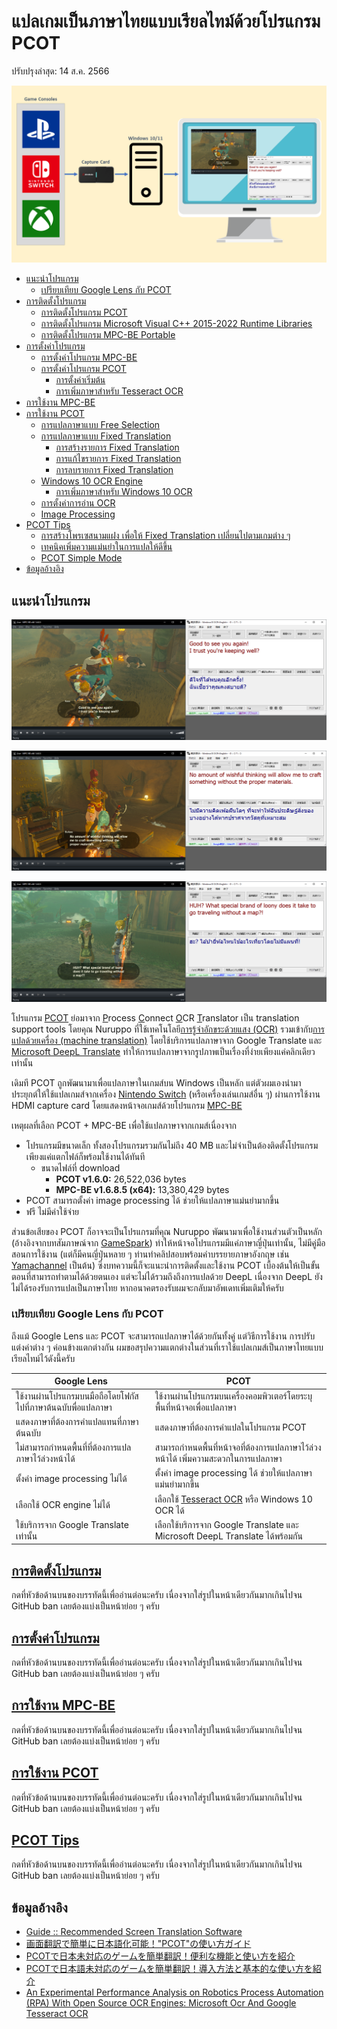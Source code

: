 # แปลเกมเป็นภาษาไทยแบบเรียลไทม์ด้วยโปรแกรม PCOT
ปรับปรุงล่าสุด: 14 ส.ค. 2566

<kbd>![PCOT_Diagram](Pictures/PCOT_Diagram.png)</kbd>

 - [แนะนำโปรแกรม](#แนะนำโปรแกรม)
   - [เปรียบเทียบ Google Lens กับ PCOT](#เปรียบเทียบ-google-lens-กับ-pcot)
 - [การติดตั้งโปรแกรม](Setup.md#การติดตั้งโปรแกรม)
   - [การติดตั้งโปรแกรม PCOT](Setup.md#การติดตั้งโปรแกรม-pcot)
   - [การติดตั้งโปรแกรม Microsoft Visual C++ 2015-2022 Runtime Libraries](Setup.md#การติดตั้งโปรแกรม-microsoft-visual-c-2015-2022-runtime-libraries)
   - [การติดตั้งโปรแกรม MPC-BE Portable](Setup.md#การติดตั้งโปรแกรม-mpc-be-portable)
 - [การตั้งค่าโปรแกรม](Config.md#การตั้งค่าโปรแกรม)
   - [การตั้งค่าโปรแกรม MPC-BE](Config.md#การตั้งค่าโปรแกรม-mpc-be)
   - [การตั้งค่าโปรแกรม PCOT](Config.md#การตั้งค่าโปรแกรม-pcot)
     - [การตั้งค่าเริ่มต้น](Config.md#การตั้งค่าเริ่มต้น)
     - [การเพิ่มภาษาสำหรับ Tesseract OCR](Config.md#การเพิ่มภาษาสำหรับ-tesseract-ocr)
 - [การใช้งาน MPC-BE](Usage.md#การใช้งาน-mpc-be)
 - [การใช้งาน PCOT](Usage.md#การใช้งาน-pcot)
   - [การแปลภาษาแบบ Free Selection](Usage.md#การแปลภาษาแบบ-free-selection)
   - [การแปลภาษาแบบ Fixed Translation](Usage.md#การแปลภาษาแบบ-fixed-translation)
     - [การสร้างรายการ Fixed Translation](Usage.md#การสร้างรายการ-fixed-translation)
     - [การแก้ไขรายการ Fixed Translation](Usage.md#การแก้ไขรายการ-fixed-translation)
     - [การลบรายการ Fixed Translation](Usage.md#การลบรายการ-fixed-translation)
   - [Windows 10 OCR Engine](Usage.md#windows-10-ocr-engine)
     - [การเพิ่มภาษาสำหรับ Windows 10 OCR](Usage.md#การเพิ่มภาษาสำหรับ-windows-10-ocr)
   - [การตั้งค่าการอ่าน OCR](Usage.md#การตั้งค่าการอ่าน-ocr)
   - [Image Processing](Usage.md#image-processing)
 - [PCOT Tips](Tips.md#pcot-tips)
   - [การสร้างโพรเซสนามแฝง เพื่อให้ Fixed Translation เปลี่ยนไปตามเกมต่าง ๆ](Tips.md#การสร้างโพรเซสนามแฝง-เพื่อให้-fixed-translation-เปลี่ยนไปตามเกมต่าง-ๆ)
   - [เทคนิคเพิ่มความแม่นยำในการแปลให้ดีขึ้น](Tips.md#เทคนิคเพิ่มความแม่นยำในการแปลให้ดีขึ้น)
   - [PCOT Simple Mode](Tips.md#pcot-simple-mode)
 - [ข้อมูลอ้างอิง](#ข้อมูลอ้างอิง)

## แนะนำโปรแกรม

<kbd>![PCOT_Showcase_01](Pictures/PCOT_Showcase_01.png)</kbd>

<kbd>![PCOT_Showcase_02](Pictures/PCOT_Showcase_02.png)</kbd>

<kbd>![PCOT_Showcase_04](Pictures/PCOT_Showcase_04.png)</kbd>

โปรแกรม [PCOT](http://www.gc-net.jp/s_54/) ย่อมาจาก <ins>P</ins>rocess <ins>C</ins>onnect <ins>O</ins>CR <ins>T</ins>ranslator เป็น translation support tools โดยคุณ Nuruppo ที่ใช้เทคโนโลยี[การรู้จำอักขระด้วยแสง (OCR)](https://th.wikipedia.org/wiki/การรู้จำอักขระด้วยแสง) รวมเข้ากับ[การแปลด้วยเครื่อง (machine translation)](https://th.wikipedia.org/wiki/การแปลด้วยเครื่อง) โดยใช้บริการแปลภาษาจาก Google Translate และ [Microsoft DeepL Translate](https://www.deepl.com/en/windows-app/) ทำให้การแปลภาษาจากรูปภาพเป็นเรื่องที่ง่ายเพียงแค่คลิกเดียวเท่านั้น

เดิมที PCOT ถูกพัฒนามาเพื่อแปลภาษาในเกมส์บน Windows เป็นหลัก แต่ตัวผมเองนำมาประยุกต์ให้ใช้แปลเกมส์จากเครื่อง [Nintendo Switch](https://www.nintendo.com/th/switch/index.html) (หรือเครื่องเล่นเกมส์อื่น ๆ) ผ่านการใช้งาน HDMI capture card โดยแสดงหน้าจอเกมส์ด้วยโปรแกรม [MPC-BE](https://www.videohelp.com/software/MPC-BE)

เหตุผลที่เลือก PCOT + MPC-BE เพื่อใช้แปลภาษาจากเกมส์เนื่องจาก
 - โปรแกรมมีขนาดเล็ก ทั้งสองโปรแกรมรวมกันไม่ถึง 40 MB และไม่จำเป็นต้องติดตั้งโปรแกรม เพียงแค่แตกไฟล์ก็พร้อมใช้งานได้ทันที
   - ขนาดไฟล์ที่ download
     - **PCOT v1.6.0:** 26,522,036 bytes
     - **MPC-BE v1.6.8.5 (x64):** 13,380,429 bytes
 - PCOT สามารถตั้งค่า image processing ได้ ช่วยให้แปลภาษาแม่นยำมากขึ้น
 - ฟรี ไม่มีค่าใช้จ่าย

ส่วนข้อเสียของ PCOT ก็อาจจะเป็นโปรแกรมที่คุณ Nuruppo พัฒนามาเพื่อใช้งานส่วนตัวเป็นหลัก (อ้างอิงจากบทสัมภาษณ์จาก [GameSpark](https://www.gamespark.jp/article/2021/07/02/110097.html)) ทำให้หน้าจอโปรแกรมมีแค่ภาษาญี่ปุ่นเท่านั้น, ไม่มีคู่มือสอนการใช้งาน (แต่ก็มีคนญี่ปุ่นหลาย ๆ ท่านทำคลิปสอบพร้อมคำบรรยายภาษาอังกฤษ เช่น [Yamachannel](https://www.youtube.com/watch?v=hvPRcvR8bCo) เป็นต้น) ซึ่งบทความนี้ก็จะแนะนำการติดตั้งและใช้งาน PCOT เบื้องต้นให้เป็นขั้นตอนที่สามารถทำตามได้ด้วยตนเอง แต่จะไม่ได้รวมถึงถึงการแปลด้วย DeepL เนื่องจาก DeepL ยังไม่ได้รองรับการแปลเป็นภาษาไทย หากอนาคตรองรับผมจะกลับมาอัพเดทเพิ่มเติมให้ครับ

### เปรียบเทียบ Google Lens กับ PCOT

ถึงแม้ Google Lens และ PCOT จะสามารถแปลภาษาได้ด้วยกันทั้งคู่ แต่วิธีการใช้งาน การปรับแต่งค่าต่าง ๆ ค่อนข้างแตกต่างกัน ผมขอสรุปความแตกต่างในส่วนที่เราใช้แปลเกมส์เป็นภาษาไทยแบบเรียลไทม์ไว้ดังนี้ครับ

|Google Lens|PCOT|
|-|-|
|ใช้งานผ่านโปรแกรมบนมือถือโดยโฟกัสไปที่ภาษาต้นฉบับพื่อแปลภาษา|ใช้งานผ่านโปรแกรมบนเครื่องคอมพิวเตอร์โดยระบุพื้นที่หน้าจอเพื่อแปลภาษา|
|แสดงภาษาที่ต้องการคำแปลแทนที่ภาษาต้นฉบับ|แสดงภาษาที่ต้องการคำแปลในโปรแกรม PCOT|
|ไม่สามารถกำหนดพื้นที่ที่ต้องการแปลภาษาไว้ล่วงหน้าได้|สามารถกำหนดพื้นที่หน้าจอที่ต้องการแปลภาษาไว้ล่วงหน้าได้ เพิ่มความสะดวกในการแปลภาษา|
|ตั้งค่า image processing ไม่ได้|ตั้งค่า image processing ได้ ช่วยให้แปลภาษาแม่นยำมากขึ้น|
|เลือกใช้ OCR engine ไม่ได้|เลือกใช้ [Tesseract OCR](https://github.com/tesseract-ocr/tesseract) หรือ Windows 10 OCR ได้|
|ใช้บริการจาก Google Translate เท่านั้น|เลือกใช้บริการจาก Google Translate และ Microsoft DeepL Translate ได้พร้อมกัน|

## [การติดตั้งโปรแกรม](Setup.md#การติดตั้งโปรแกรม)

กดที่หัวข้อด้านบนของบรรทัดนี้เพื่ออ่านต่อนะครับ เนื่องจากใส่รูปในหน้าเดียวกันมากเกินไปจน GitHub ban เลยต้องแบ่งเป็นหน้าย่อย ๆ ครับ

## [การตั้งค่าโปรแกรม](Config.md#การตั้งค่าโปรแกรม)

กดที่หัวข้อด้านบนของบรรทัดนี้เพื่ออ่านต่อนะครับ เนื่องจากใส่รูปในหน้าเดียวกันมากเกินไปจน GitHub ban เลยต้องแบ่งเป็นหน้าย่อย ๆ ครับ

## [การใช้งาน MPC-BE](Usage.md#การใช้งาน-mpc-be)

กดที่หัวข้อด้านบนของบรรทัดนี้เพื่ออ่านต่อนะครับ เนื่องจากใส่รูปในหน้าเดียวกันมากเกินไปจน GitHub ban เลยต้องแบ่งเป็นหน้าย่อย ๆ ครับ

## [การใช้งาน PCOT](Usage.md#การใช้งาน-pcot)

กดที่หัวข้อด้านบนของบรรทัดนี้เพื่ออ่านต่อนะครับ เนื่องจากใส่รูปในหน้าเดียวกันมากเกินไปจน GitHub ban เลยต้องแบ่งเป็นหน้าย่อย ๆ ครับ

## [PCOT Tips](Tips.md#pcot-tips)

กดที่หัวข้อด้านบนของบรรทัดนี้เพื่ออ่านต่อนะครับ เนื่องจากใส่รูปในหน้าเดียวกันมากเกินไปจน GitHub ban เลยต้องแบ่งเป็นหน้าย่อย ๆ ครับ

## ข้อมูลอ้างอิง
 - [Guide :: Recommended Screen Translation Software](https://steamcommunity.com/sharedfiles/filedetails/?id=2847675160)
 - [画面翻訳で簡単に日本語化可能！"PCOT"の使い方ガイド](https://steamcommunity.com/sharedfiles/filedetails/?id=2649183272)
 - [PCOTで日本未対応のゲームを簡単翻訳！便利な機能と使い方を紹介](https://yamachannel-blog.com/game-translation/)
 - [PCOTで日本語未対応のゲームを簡単翻訳！導入方法と基本的な使い方を紹介](https://yamachannel-blog.com/game-translation-pcot/)
 - [An Experimental Performance Analysis on Robotics Process Automation (RPA) With Open Source OCR Engines: Microsoft Ocr And Google Tesseract OCR](https://iopscience.iop.org/article/10.1088/1757-899X/1059/1/012004)

